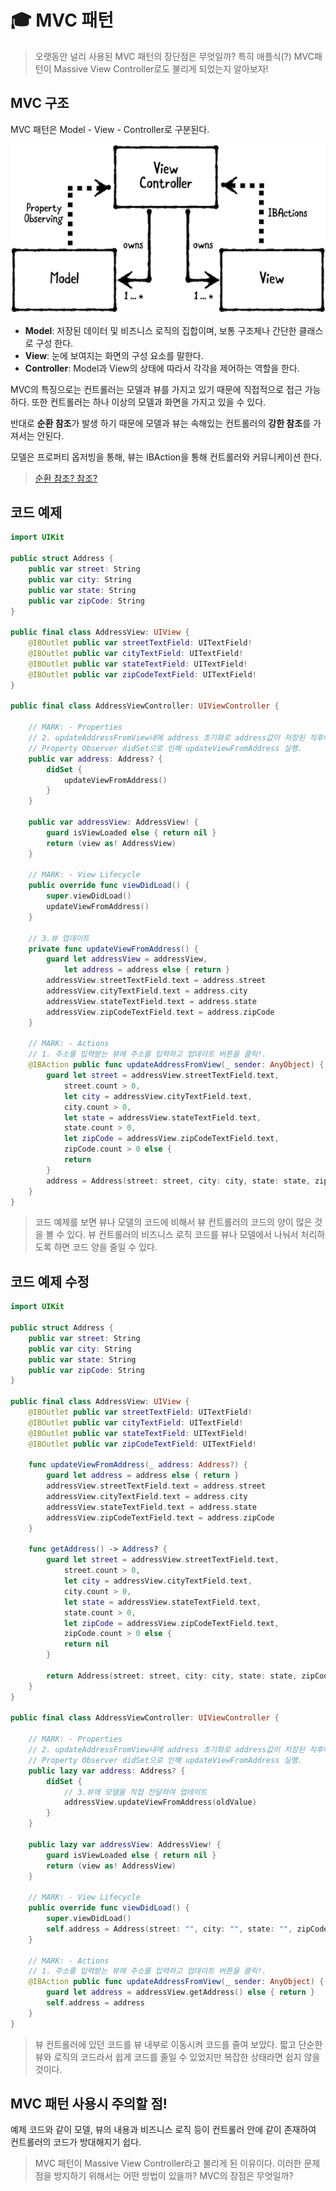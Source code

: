 # :mortar_board: MVC 패턴

> 오랫동안 널리 사용된 MVC 패턴의 장단점은 무엇일까?
> 특히 애플식(?) MVC패턴이 Massive View Controller로도 불리게 되었는지 알아보자!

## MVC 구조

MVC 패턴은 Model - View - Controller로 구분된다.

![MVC](/2.Fundamental%20Design%20Patterns/mvc.png)

* **Model**: 저장된 데이터 및 비즈니스 로직의 집합이며, 보통 구조체나 간단한 클래스로 구성 한다.
* **View**: 눈에 보여지는 화면의 구성 요소를 말한다.
* **Controller**: Model과 View의 상태에 따라서 각각을 제어하는 역할을 한다.

MVC의 특징으로는 컨트롤러는 모델과 뷰를 가지고 있기 때문에 직접적으로 접근 가능하다. 또한 컨트롤러는 하나 이상의 모델과 화면을 가지고 있을 수 있다.

반대로 **순환 참조**가 발생 하기 때문에 모델과 뷰는 속해있는 컨트롤러의 **강한 참조**를 가져서는 안된다.

모델은 프로퍼티 옵저빙을 통해, 뷰는 IBAction을 통해 컨트롤러와 커뮤니케이션 한다.

> [순환 참조? 참조?](/2.Fundamental%20Design%20Patterns/RetainCycle.md)

## 코드 예제

```swift
import UIKit

public struct Address {
    public var street: String
    public var city: String
    public var state: String
    public var zipCode: String
}

public final class AddressView: UIView {
    @IBOutlet public var streetTextField: UITextField!
    @IBOutlet public var cityTextField: UITextField!
    @IBOutlet public var stateTextField: UITextField!
    @IBOutlet public var zipCodeTextField: UITextField!
}

public final class AddressViewController: UIViewController {

    // MARK: - Properties
    // 2. updateAddressFromView내에 address 초기화로 address값이 저장된 직후에
    // Property Observer didSet으로 인해 updateViewFromAddress 실행.
    public var address: Address? {
        didSet {
            updateViewFromAddress()
        }
    }

    public var addressView: AddressView! {
        guard isViewLoaded else { return nil }
        return (view as! AddressView)
    }

    // MARK: - View Lifecycle
    public override func viewDidLoad() {
        super.viewDidLoad()
        updateViewFromAddress()
    }

    // 3.뷰 업데이트
    private func updateViewFromAddress() {
        guard let addressView = addressView,
            let address = address else { return }
        addressView.streetTextField.text = address.street
        addressView.cityTextField.text = address.city
        addressView.stateTextField.text = address.state
        addressView.zipCodeTextField.text = address.zipCode
    }

    // MARK: - Actions
    // 1. 주소를 입력받는 뷰에 주소를 입력하고 업데이트 버튼을 클릭!.
    @IBAction public func updateAddressFromView(_ sender: AnyObject) {
        guard let street = addressView.streetTextField.text,
            street.count > 0,
            let city = addressView.cityTextField.text,
            city.count > 0,
            let state = addressView.stateTextField.text,
            state.count > 0,
            let zipCode = addressView.zipCodeTextField.text,
            zipCode.count > 0 else {
            return
        }
        address = Address(street: street, city: city, state: state, zipCode: zipCode)
    }
}
```

> 코드 예제를 보면 뷰나 모델의 코드에 비해서 뷰 컨트롤러의 코드의 양이 많은 것을 볼 수 있다. 뷰 컨트롤러의 비즈니스 로직 코드를 뷰나 모델에서 나눠서 처리하도록 하면 코드 양을 줄일 수 있다.

## 코드 예제 수정

```swift
import UIKit

public struct Address {
    public var street: String
    public var city: String
    public var state: String
    public var zipCode: String
}

public final class AddressView: UIView {
    @IBOutlet public var streetTextField: UITextField!
    @IBOutlet public var cityTextField: UITextField!
    @IBOutlet public var stateTextField: UITextField!
    @IBOutlet public var zipCodeTextField: UITextField!

    func updateViewFromAddress(_ address: Address?) {
        guard let address = address else { return }
        addressView.streetTextField.text = address.street
        addressView.cityTextField.text = address.city
        addressView.stateTextField.text = address.state
        addressView.zipCodeTextField.text = address.zipCode
    }

    func getAddress() -> Address? {
        guard let street = addressView.streetTextField.text,
            street.count > 0,
            let city = addressView.cityTextField.text,
            city.count > 0,
            let state = addressView.stateTextField.text,
            state.count > 0,
            let zipCode = addressView.zipCodeTextField.text,
            zipCode.count > 0 else {
            return nil
        }

        return Address(street: street, city: city, state: state, zipCode: zipCode)
    }
}

public final class AddressViewController: UIViewController {

    // MARK: - Properties
    // 2. updateAddressFromView내에 address 초기화로 address값이 저장된 직후에
    // Property Observer didSet으로 인해 updateViewFromAddress 실행.
    public lazy var address: Address? {
        didSet {
            // 3.뷰에 모델을 직접 전달하여 업데이트
            addressView.updateViewFromAddress(oldValue)
        }
    }

    public lazy var addressView: AddressView! {
        guard isViewLoaded else { return nil }
        return (view as! AddressView)
    }

    // MARK: - View Lifecycle
    public override func viewDidLoad() {
        super.viewDidLoad()
        self.address = Address(street: "", city: "", state: "", zipCode: "") // 초깃값 설정.
    }

    // MARK: - Actions
    // 1. 주소를 입력받는 뷰에 주소를 입력하고 업데이트 버튼을 클릭!.
    @IBAction public func updateAddressFromView(_ sender: AnyObject) {
        guard let address = addressView.getAddress() else { return }
        self.address = address
    }
}
```

> 뷰 컨트롤러에 있던 코드를 뷰 내부로 이동시켜 코드를 줄여 보았다.
> 짧고 단순한 뷰와 로직의 코드라서 쉽게 코드를 줄일 수 있었지만 복잡한 상태라면 쉽지 않을 것이다.

## MVC 패턴 사용시 주의할 점!

예제 코드와 같이 모델, 뷰의 내용과 비즈니스 로직 등이 컨트롤러 안에 같이 존재하여 컨트롤러의 코드가 방대해지기 쉽다.

> MVC 패턴이 Massive View Controller라고 불리게 된 이유이다. 이러한 문제점을 방지하기 위해서는 어떤 방법이 있을까?
> MVC의 장점은 무엇일까?
